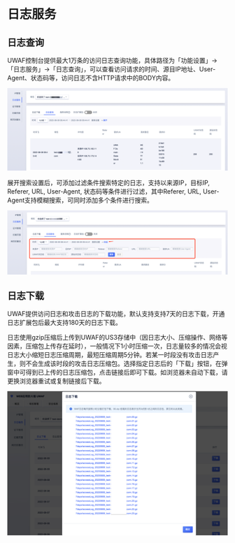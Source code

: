 # 日志服务

## 日志查询

UWAF控制台提供最大1万条的访问日志查询功能，具体路径为「功能设置」->「日志服务」->「日志查询」，可以查看访问请求的时间、源目IP地址、User-Agent、状态码等，访问日志不含HTTP请求中的BODY内容。

![logs_1.png](/images/logs_1.png)

展开搜索设置后，可添加过滤条件搜索特定的日志，支持以来源IP，目标IP, Referer, URL, User-Agent, 状态码等条件进行过滤，其中Referer, URL, User-Agent支持模糊搜索，可同时添加多个条件进行搜索。

![logs_2.png](/images/logs_2.png)

## 日志下载

UWAF提供访问日志和攻击日志的下载功能，默认支持支持7天的日志下载，开通日志扩展包后最大支持180天的日志下载。

日志使用gzip压缩后上传到UWAF的US3存储中（因日志大小、压缩操作、网络等因素，压缩包上传存在延时），一般情况下1小时压缩一次，日志量较多的情况会视日志大小缩短日志压缩周期，最短压缩周期5分钟。若某一时段没有攻击日志产生，则不会生成该时段的攻击日志压缩包。选择指定日志后的「下载」按钮，在弹窗中可得到已上传的日志压缩包，点击链接后即可下载。如浏览器未自动下载，请更换浏览器重试或复制链接后下载。

![logs_3.png](/images/logs_3.png)
